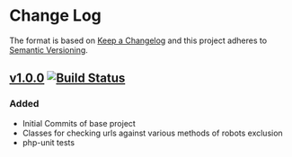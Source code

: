 # Change Log

The format is based on [Keep a Changelog](http://keepachangelog.com/)
and this project adheres to [Semantic Versioning](http://semver.org/).

## [v1.0.0] [![Build Status](https://travis-ci.org/nickmoline/robots-checker.svg?tag=v1.0.0)](https://travis-ci.org/nickmoline/robots-checker)
### Added
- Initial Commits of base project
- Classes for checking urls against various methods of robots exclusion
- php-unit tests

[Unreleased]: https://github.com/nickmoline/robots-checker
[v1.0.0]: https://github.com/nickmoline/robots-checker/releases/tag/v1.0.0

